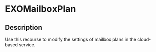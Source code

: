 # EXOMailboxPlan

## Description

Use this recourse to modify the settings of mailbox plans in the cloud-based service.
